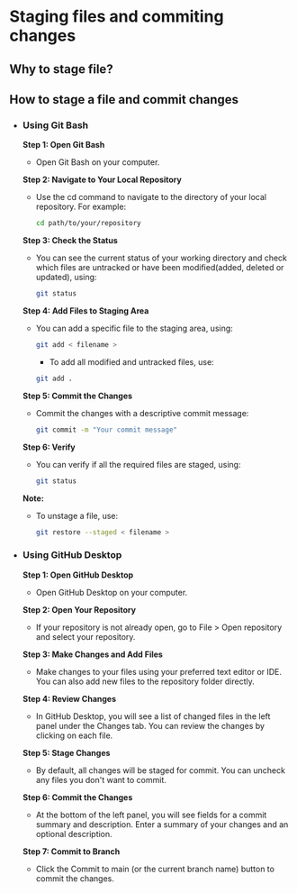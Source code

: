 # Staging files and commiting changes
## Why to stage file?

## How to stage a file and commit changes
- ### Using Git Bash
    **Step 1: Open Git Bash**
    - Open Git Bash on your computer.
    
    **Step 2: Navigate to Your Local Repository**
    - Use the cd command to navigate to the directory of your local repository. For example:
    
      ```sh
      cd path/to/your/repository
      ```
    
    **Step 3: Check the Status**
    - You can see the current status of your working directory and check which files are untracked or have been modified(added, deleted or     updated), using:
    
      ```sh
      git status
      ```
    **Step 4: Add Files to Staging Area**
    - You can add a specific file to the staging area, using:
    
      ```sh
      git add < filename >
      ```
       - To add all modified and untracked files, use:
    
       ```sh
       git add .
       ```
    **Step 5: Commit the Changes**
    - Commit the changes with a descriptive commit message:
    
      ```sh
      git commit -m "Your commit message"
      ```
    **Step 6: Verify**
    - You can verify if all the required files are staged, using:
    
      ```sh
      git status
      ```
    
    **Note:** 
              
     - To unstage a file, use:
              
       ```sh
       git restore --staged < filename >
       ```

- ### Using GitHub Desktop
    **Step 1: Open GitHub Desktop**
     - Open GitHub Desktop on your computer.
    
    **Step 2: Open Your Repository**
     - If your repository is not already open, go to File > Open repository and select your repository.
    
    **Step 3: Make Changes and Add Files**
     - Make changes to your files using your preferred text editor or IDE. You can also add new files to the repository folder directly.
    
    **Step 4: Review Changes**
     - In GitHub Desktop, you will see a list of changed files in the left panel under the Changes tab. You can review the changes by clicking  on  each file.
    
    **Step 5: Stage Changes**
     - By default, all changes will be staged for commit. You can uncheck any files you don't want to commit.
    
    **Step 6: Commit the Changes**
     - At the bottom of the left panel, you will see fields for a commit summary and description. Enter a summary of your changes and an       optional description.
    
    **Step 7: Commit to Branch**
     - Click the Commit to main (or the current branch name) button to commit the changes.